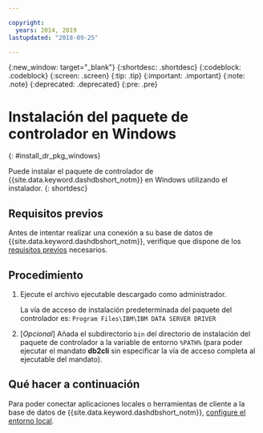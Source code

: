 ```yaml
---

copyright:
  years: 2014, 2019
lastupdated: "2018-09-25"

---
```


<!-- Attribute definitions --> 
{:new_window: target="_blank"}
{:shortdesc: .shortdesc}
{:codeblock: .codeblock}
{:screen: .screen}
{:tip: .tip}
{:important: .important}
{:note: .note}
{:deprecated: .deprecated}
{:pre: .pre}

# Instalación del paquete de controlador en Windows
{: #install_dr_pkg_windows}

Puede instalar el paquete de controlador de {{site.data.keyword.dashdbshort_notm}} en Windows utilizando el instalador. 
{: shortdesc}

## Requisitos previos

Antes de intentar realizar una conexión a su base de datos de {{site.data.keyword.dashdbshort_notm}}, verifique que dispone de los [requisitos previos](connecting.html#prereqs) necesarios.

<!-- Download the driver package for your operating system from the web console and install it. -->

## Procedimiento

1. Ejecute el archivo ejecutable descargado como administrador.

   La vía de acceso de instalación predeterminada del paquete del controlador es: `Program Files\IBM\IBM DATA SERVER DRIVER`
2. [*Opcional*] Añada el subdirectorio `bin` del directorio de instalación del paquete de controlador a la variable de entorno `%PATH%` (para poder ejecutar el mandato **db2cli** sin especificar la vía de acceso completa al ejecutable del mandato).

## Qué hacer a continuación

Para poder conectar aplicaciones locales o herramientas de cliente a la base de datos de {{site.data.keyword.dashdbshort_notm}}, [configure el entorno local](driver_pkg_cfg.html).
